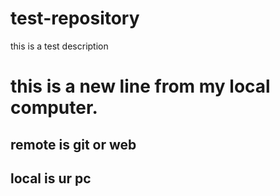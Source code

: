 # test-repository
this is a test description


# this is a new line from my local computer. 

## remote is git or web
## local is ur pc
